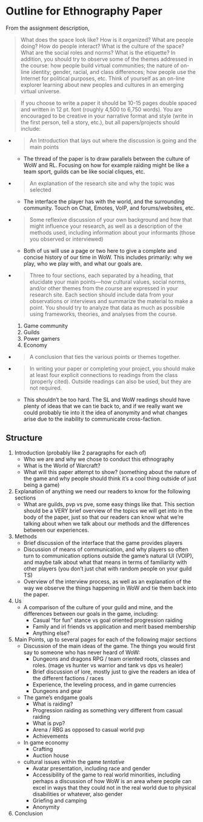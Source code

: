 # Outline for Ethnography Paper

From the assignment description,

> What does the space look like? How is it organized? What are people doing? How do people interact? What is the culture of the space? What are the social roles and norms? What is the etiquette? In addition, you should try to observe some of the themes addressed in the course: how people build virtual communities; the nature of on-line identity; gender, racial, and class differences; how people use the Internet for political purposes, etc. Think of yourself as an on-line explorer learning about new peoples and cultures in an emerging virtual universe. 

> If you choose to write a paper it should be 10-15 pages double spaced and written in 12 pt. font (roughly 4,500 to 6,750 words). You are encouraged to be creative in your narrative format and style (write in the first person, tell a story, etc.), but all papers/projects should include:

- > An Introduction that lays out where the discussion is going and the main points
    - The thread of the paper is to draw parallels between the culture of WoW and RL. Focusing on how for example raiding might be like a team sport, guilds can be like social cliques, etc.
- > An explanation of the research site and why the topic was selected  
    - The interface the player has with the world, and the surrounding community. Touch on Chat, Emotes, VoIP, and forums/websites, etc.
- > Some reflexive discussion of your own background and how that might influence your research, as well as a description of the methods used, including information about your informants (those you observed or interviewed)
    - Both of us will use a page or two here to give a complete and concise history of our time in WoW. This includes primarily: why we play, who we play with, and what our goals are. 
- > Three to four sections, each separated by a heading, that elucidate your main points—how cultural values, social norms, and/or other themes from the course are expressed in your research site. Each section should include data from your observations or interviews and summarize the material to make a point. You should try to analyze that data as much as possible using frameworks, theories, and analyses from the course.
	1. Game community
	2. Guilds
	3. Power gamers
	4. Economy 
- > A conclusion that ties the various points or themes together.

- > In writing your paper or completing your project, you should make at least four explicit connections to readings from the class (properly cited). Outside readings can also be used, but they are not required. 
	- This shouldn’t be too hard. The SL and WoW readings should have plenty of ideas that we can tie back to, and if we really want we could probably tie into it the idea of anonymity and what changes arise due to the inability to communicate cross-faction. 

## Structure

1. Introduction (probably like 2 paragraphs for each of)
	- Who we are and why we chose to conduct this ethnography
    - What is the World of Warcraft?
    - What will this paper attempt to show? (something about the nature of the game and why people should think it’s a cool thing outside of just being a game)
2. Explanation of anything we need our readers to know for the following sections
	- What are guilds, pvp vs pve, some easy things like that. This section should be a VERY brief overview of the topics we will get into in the body of the paper, just so that our readers can know what we’re talking about when we talk about our methods and the differences between our experiences.
3. Methods
	- Brief discussion of the interface that the game provides players
    - Discussion of means of communication, and why players so often turn to communication options outside the game’s natural UI (VOIP), and maybe talk about what that means in terms of familiarity with other players (you don’t just chat with random people on your guild TS)
    - Overview of the interview process, as well as an explanation of the way we observe the things happening in WoW and tie them back into the paper.
4. Us
	- A comparison of the culture of your guild and mine, and the differences between our goals in the game, including:
    	- Casual “for fun” stance vs goal oriented progression raiding
    	- Family and irl friends vs application and merit based membership
    	- Anything else?
5.  Main Points, up to several pages for each of the following major sections
	- Discussion of the main ideas of the game. The things you would first say to someone who has never heard of WoW:
    	- Dungeons and dragons RPG / team oriented roots, classes and roles. (mage vs hunter vs warrior and tank vs dps vs healer)
    	- Brief discussion of lore, mostly just to give the readers an idea of the different factions / races
    	- Experience, the leveling process, and in game currencies
    	- Dungeons and gear
	- The game’s endgame goals
    	- What is raiding? 
        - Progression raiding as something very different from casual raiding
        - What is pvp?
        - Arena / RBG as opposed to casual world pvp
        - Achievements
	- In game economy
    	- Crafting
        - Auction house
	- cultural issues within the game *tentative*
    	- Avatar presentation, including race and gender
        - Accessibility of the game to real world minorities, including perhaps a discussion of how WoW is an area where people can excel in ways that they could not in the real world due to physical disabilities or whatever, also gender
        - Griefing and camping
        - Anonymity
6. Conclusion  
